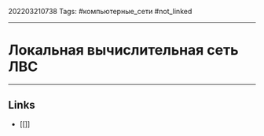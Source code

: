 202203210738
Tags: #компьютерные_сети #not_linked

---

# Локальная вычислительная сеть ЛВС



---
## Links

-  [[]]
